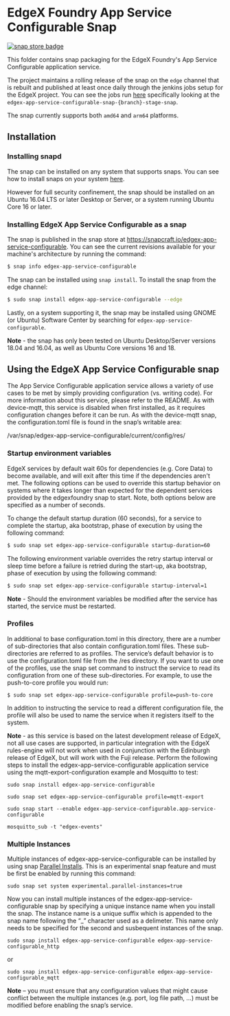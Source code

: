 # EdgeX Foundry App Service Configurable Snap
[![snap store badge](https://raw.githubusercontent.com/snapcore/snap-store-badges/master/EN/%5BEN%5D-snap-store-black-uneditable.png)](https://snapcraft.io/edgex-app-service-configurable)

This folder contains snap packaging for the EdgeX Foundry's App Service Configurable application service.

The project maintains a rolling release of the snap on the `edge` channel that is rebuilt and published at least once daily through the jenkins jobs setup for the EdgeX project. You can see the jobs run [here](https://jenkins.edgexfoundry.org/view/Snap/) specifically looking at the `edgex-app-service-configurable-snap-{branch}-stage-snap`.

The snap currently supports both `amd64` and `arm64` platforms.

## Installation

### Installing snapd
The snap can be installed on any system that supports snaps. You can see how to install 
snaps on your system [here](https://snapcraft.io/docs/installing-snapd/6735).

However for full security confinement, the snap should be installed on an 
Ubuntu 16.04 LTS or later Desktop or Server, or a system running Ubuntu Core 16 or later.

### Installing EdgeX App Service Configurable as a snap
The snap is published in the snap store at https://snapcraft.io/edgex-app-service-configurable.
You can see the current revisions available for your machine's architecture by running the command:

```bash
$ snap info edgex-app-service-configurable
```

The snap can be installed using `snap install`. To install the snap from the edge channel:

```bash
$ sudo snap install edgex-app-service-configurable --edge
```
Lastly, on a system supporting it, the snap may be installed using GNOME (or Ubuntu) Software Center by searching for `edgex-app-service-configurable`.

**Note** - the snap has only been tested on Ubuntu Desktop/Server versions 18.04 and 16.04, as well as Ubuntu Core versions 16 and 18.

## Using the EdgeX App Service Configurable snap

The App Service Configurable application service allows a variety of use cases to be met by simply providing configuration (vs. writing code). For more information about this service, please refer to the README. As with device-mqtt, this service is disabled when first installed, as it requires configuration changes before it can be run. As with the device-mqtt snap, the configuration.toml file is found in the snap’s writable area:


/var/snap/edgex-app-service-configurable/current/config/res/

### Startup environment variables

EdgeX services by default wait 60s for dependencies (e.g. Core Data) to become available, and will exit after this time if the dependencies aren't met. The following options can be used to override this startup behavior on systems where it takes longer than expected for the dependent services provided by the edgexfoundry snap to start. Note, both options below are specified as a number of seconds.
    
To change the default startup duration (60 seconds), for a service to complete the startup, aka bootstrap, phase of execution by using the following command:

```bash
$ sudo snap set edgex-app-service-configurable startup-duration=60
```

The following environment variable overrides the retry startup interval or sleep time before a failure is retried during the start-up, aka bootstrap, phase of execution by using the following command:

```bash
$ sudo snap set edgex-app-service-configurable startup-interval=1
```

**Note** - Should the environment variables be modified after the service has started, the service must be restarted.

### Profiles
In additional to base configuration.toml in this directory, there are a number of sub-directories that also contain configuration.toml files. These sub-directories are referred to as profiles. The service’s default behavior is to use the configuration.toml file from the /res directory. If you want to use one of the profiles, use the snap set command to instruct the service to read its configuration from one of these sub-directories. For example, to use the push-to-core profile you would run:
```
$ sudo snap set edgex-app-service-configurable profile=push-to-core
```
In addition to instructing the service to read a different configuration file, the profile will also be used to name the service when it registers itself to the system.

**Note** - as this service is based on the latest development release of EdgeX, not all use cases are supported, in particular integration with the EdgeX rules-engine will not work when used in conjunction with the Edinburgh release of EdgeX, but will work with the Fuji release. Perform the following steps to install the edgex-app-service-configurable application service using the mqtt-export-configuration example and Mosquitto to test:
```
sudo snap install edgex-app-service-configurable

sudo snap set edgex-app-service-configurable profile=mqtt-export

sudo snap start --enable edgex-app-service-configurable.app-service-configurable

mosquitto_sub -t "edgex-events"
```
### Multiple Instances
Multiple instances of edgex-app-service-configurable can be installed by using snap [Parallel Installs](https://snapcraft.io/docs/parallel-installs). This is an experimental snap feature and must be first be enabled by running this command:
```
sudo snap set system experimental.parallel-instances=true
```
Now you can install multiple instances of the edgex-app-service-configurable snap by specifying a unique instance name when you install the snap. The instance name is a unique suffix which is appended to the snap name following the “_” character used as a delimeter. This name only needs to be specified for the second and susbequent instances of the snap.
```
sudo snap install edgex-app-service-configurable edgex-app-service-configurable_http
```
or
```
sudo snap install edgex-app-service-configurable edgex-app-service-configurable_mqtt
```
**Note** – you must ensure that any configuration values that might cause conflict between the multiple instances (e.g. port, log file path, …) must be modified before enabling the snap’s service.

